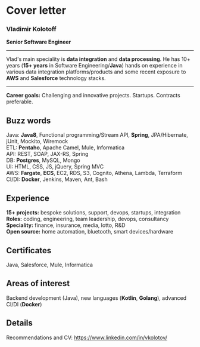 # Cover letter

### Vladimir Kolotoff
**Senior Software Engineer**

---
Vlad's main speciality is **data integration** and **data processing**.
He has 10+ years (**15+ years** in Software Engineering/**Java**) hands on experience in various data integration platforms/products
and some recent exposure to **AWS** and **Salesforce** technology stacks.
***
**Career goals:** Challenging and innovative projects. Startups. Contracts preferable.

## Buzz words
Java: **Java8**, Functional programming/Stream API, **Spring**, JPA/Hibernate, jUnit, Mockito, Wiremock  
ETL: **Pentaho**, Apache Camel, Mule, Informatica  
API: REST, SOAP, JAX-RS, Spring  
DB: **Postgres**, MySQL, Mongo  
UI: HTML, CSS, JS, jQuery, Spring MVC  
AWS: **Fargate**, **ECS**, EC2, RDS, S3, Cognito, Athena, Lambda, Terraform  
CI/DI: **Docker**, Jenkins, Maven, Ant, Bash  

## Experience
**15+ projects:** bespoke solutions, support, devops, startups, integration  
**Roles:** coding, engineering, team leadership, devops, consultancy  
**Speciality:** finance, insurance, media, lotto, R&D  
**Open source:** home automation, bluetooth, smart devices/hardware

## Certificates
Java, Salesforce, Mule, Informatica

## Areas of interest
Backend development (Java), new languages (**Kotlin**, **Golang**), advanced CI/DI (**Docker**)

## Details
Recommendations and CV: https://www.linkedin.com/in/vkolotov/
